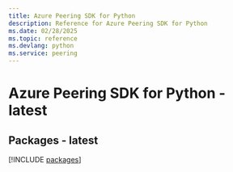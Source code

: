 ```yaml
---
title: Azure Peering SDK for Python
description: Reference for Azure Peering SDK for Python
ms.date: 02/28/2025
ms.topic: reference
ms.devlang: python
ms.service: peering
---
```

# Azure Peering SDK for Python - latest
## Packages - latest
[!INCLUDE [packages](peering-index.md)]